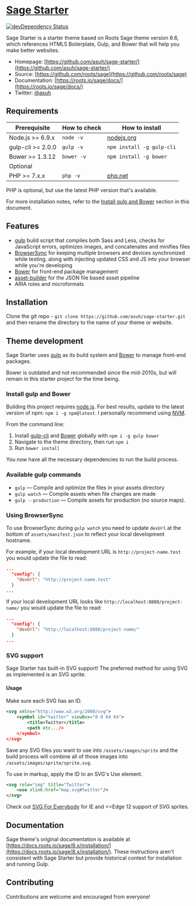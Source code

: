 # [Sage Starter](https://github.com/asuh/sage/)
[![devDependency Status](https://david-dm.org/asuh/sage-starter/dev-status.svg)](https://david-dm.org/asuh/sage-starter#info=devDependencies)

Sage Starter is a starter theme based on Roots Sage theme version 8.6, which references HTML5 Boilerplate, Gulp, and Bower that will help you make better websites.

* Homepage: [https://github.com/asuh/sage-starter/](https://github.com/asuh/sage-starter/)
* Source: [https://github.com/roots/sage](https://github.com/roots/sage)
* Documentation: [https://roots.io/sage/docs/](https://roots.io/sage/docs/)
* Twitter: [@asuh](https://twitter.com/asuh)

## Requirements

| Prerequisite      | How to check | How to install
| ----------------- | ------------ | ------------- |
| Node.js >= 6.9.x | `node -v`    | [nodejs.org](https://nodejs.org/) |
| gulp-cli >= 2.0.0 | `gulp -v`    | `npm install -g gulp-cli` |
| Bower >= 1.3.12   | `bower -v`   | `npm install -g bower` |
| Optional | | |
| PHP >= 7.x.x      | `php -v`     | [php.net](https://www.php.net/manual/en/install.php) |

PHP is optional, but use the latest PHP version that's available.

For more installation notes, refer to the [Install gulp and Bower](#install-gulp-and-bower) section in this document.

## Features

* [gulp](https://gulpjs.com/) build script that compiles both Sass and Less, checks for JavaScript errors, optimizes images, and concatenates and minifies files
* [BrowserSync](https://www.browsersync.io/) for keeping multiple browsers and devices synchronized while testing, along with injecting updated CSS and JS into your browser while you're developing
* [Bower](https://bower.io/) for front-end package management
* [asset-builder](https://github.com/austinpray/asset-builder) for the JSON file based asset pipeline
* ARIA roles and microformats

## Installation

Clone the git repo - `git clone https://github.com/asuh/sage-starter.git` and then rename the directory to the name of your theme or website.

## Theme development

Sage Starter uses [gulp](https://gulpjs.com/) as its build system and [Bower](https://bower.io/) to manage front-end packages.

Bower is outdated and not recommended since the mid-2010s, but will remain in this starter project for the time being.

### Install gulp and Bower

Building this project requires [node.js](https://nodejs.org/download/). For best results, update to the latest version of npm: `npm i -g npm@latest`. I personally recommend using [NVM](https://github.com/nvm-sh/nvm).

From the command line:

1. Install [gulp-cli](https://gulpjs.com) and [Bower](https://bower.io/) globally with `npm i -g gulp bower`
2. Navigate to the theme directory, then run `npm i`
3. Run `bower install`

You now have all the necessary dependencies to run the build process.

### Available gulp commands

* `gulp` — Compile and optimize the files in your assets directory
* `gulp watch` — Compile assets when file changes are made
* `gulp --production` — Compile assets for production (no source maps).

### Using BrowserSync

To use BrowserSync during `gulp watch` you need to update `devUrl` at the bottom of `assets/manifest.json` to reflect your local development hostname.

For example, if your local development URL is `http://project-name.test` you would update the file to read:
```json
...
  "config": {
    "devUrl": "http://project-name.test"
  }
...
```
If your local development URL looks like `http://localhost:8888/project-name/` you would update the file to read:
```json
...
  "config": {
    "devUrl": "http://localhost:8888/project-name/"
  }
...
```

### SVG support

Sage Starter has built-in SVG support! The preferred method for using SVG as implemented is an SVG sprite.

#### Usage

Make sure each SVG has an ID.

```svg
<svg xmlns="http://www.w3.org/2000/svg">
    <symbol id="twitter" viewBox="0 0 64 64">
        <title>Twitter</title>
        <path etc.../>
    </symbol>
</svg>
```

Save any SVG files you want to use into `/assets/images/sprite` and the build process will combine all of those images into `/assets/images/sprite/sprite.svg`.

To use in markup, apply the ID to an SVG's Use element.

```svg
<svg role="img" title="Twitter">
    <use xlink:href="map.svg#twitter"/>
</svg>
```

Check out [SVG For Everybody](https://github.com/jonathantneal/svg4everybody) for IE and <=Edge 12 support of SVG sprites.

## Documentation

Sage theme's original documentation is available at [https://docs.roots.io/sage/8.x/installation/](https://docs.roots.io/sage/8.x/installation/). These instructions aren't consistent with Sage Starter but provide historical context for installation and running Gulp.

## Contributing

Contributions are welcome and encouraged from everyone!
